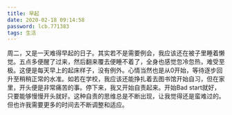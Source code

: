 ```yaml
---
title: 早起
date: 2020-02-18 09:14:58
password: lcb.771383
tags: 生活
---
```



周二，又是一天难得早起的日子。其实若不是需要例会，我应该还在被子里睡着懒觉。五点多便醒了过来，然后翻来覆去便睡不着了，全身也感觉忽冷忽热，难受至极。这便是每天早上的起床样子，没有例外。心情当然也是从0开始，等待逐步回升至稍稍正常的水准。如若在学校，我应该还能挣扎着去图书馆开始自习，但在家里，开头便是非常痛苦的事。停下来，我又开始自责起来。开始Bad start就好，只要能够慢慢开头就好。这种自责的思维总是不断出现，让我觉得还是蛮难过的。但也许我需要更多的时间去不断调整和适应。